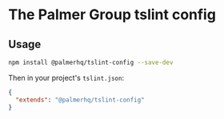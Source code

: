 # The Palmer Group tslint config

## Usage

```bash
npm install @palmerhq/tslint-config --save-dev
```

Then in your project's `tslint.json`:

```json
{
  "extends": "@palmerhq/tslint-config"
}
```
